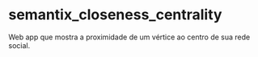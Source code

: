 # semantix_closeness_centrality
Web app que mostra a proximidade de um vértice ao centro de sua rede social. 
